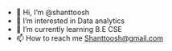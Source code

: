 - 👋 Hi, I’m @shanttoosh
- 👀 I’m interested in Data analytics
- 🌱 I’m currently learning B.E CSE
- 📫 How to reach me Shanttoosh@gmail.com

<!---
shanttoosh/shanttoosh is a ✨ special ✨ repository because its `README.md` (this file) appears on your GitHub profile.
You can click the Preview link to take a look at your changes.
--->
